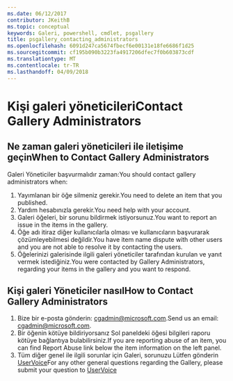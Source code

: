 ```yaml
---
ms.date: 06/12/2017
contributor: JKeithB
ms.topic: conceptual
keywords: Galeri, powershell, cmdlet, psgallery
title: psgallery_contacting_administrators
ms.openlocfilehash: 6091d247ca5674fbecf6e00131e18fe6686f1d25
ms.sourcegitcommit: cf195b090b3223fa4917206dfec7f0b603873cdf
ms.translationtype: MT
ms.contentlocale: tr-TR
ms.lasthandoff: 04/09/2018
---
```

# <a name="contact-gallery-administrators"></a><span data-ttu-id="fb5a0-103">Kişi galeri yöneticileri</span><span class="sxs-lookup"><span data-stu-id="fb5a0-103">Contact Gallery Administrators</span></span>

## <a name="when-to-contact-gallery-administrators"></a><span data-ttu-id="fb5a0-104">Ne zaman galeri yöneticileri ile iletişime geçin</span><span class="sxs-lookup"><span data-stu-id="fb5a0-104">When to Contact Gallery Administrators</span></span>

<span data-ttu-id="fb5a0-105">Galeri Yöneticiler başvurmalıdır zaman:</span><span class="sxs-lookup"><span data-stu-id="fb5a0-105">You should contact gallery administrators when:</span></span>

1. <span data-ttu-id="fb5a0-106">Yayımlanan bir öğe silmeniz gerekir.</span><span class="sxs-lookup"><span data-stu-id="fb5a0-106">You need to delete an item that you published.</span></span>
2. <span data-ttu-id="fb5a0-107">Yardım hesabınızla gerekir.</span><span class="sxs-lookup"><span data-stu-id="fb5a0-107">You need help with your account.</span></span>
3. <span data-ttu-id="fb5a0-108">Galeri öğeleri, bir sorunu bildirmek istiyorsunuz.</span><span class="sxs-lookup"><span data-stu-id="fb5a0-108">You want to report an issue in the items in the gallery.</span></span>
4. <span data-ttu-id="fb5a0-109">Öğe adı itiraz diğer kullanıcılarla olması ve kullanıcıların başvurarak çözümleyebilmesi değildir.</span><span class="sxs-lookup"><span data-stu-id="fb5a0-109">You have item name dispute with other users and you are not able to resolve it by contacting the users.</span></span>
5. <span data-ttu-id="fb5a0-110">Öğelerinizi galerisinde ilgili galeri yöneticiler tarafından kurulan ve yanıt vermek istediğiniz.</span><span class="sxs-lookup"><span data-stu-id="fb5a0-110">You were contacted by Gallery Administrators, regarding your items in the gallery and you want to respond.</span></span>

## <a name="how-to-contact-gallery-administrators"></a><span data-ttu-id="fb5a0-111">Kişi galeri Yöneticiler nasıl</span><span class="sxs-lookup"><span data-stu-id="fb5a0-111">How to Contact Gallery Administrators</span></span>

1. <span data-ttu-id="fb5a0-112">Bize bir e-posta gönderin: cgadmin@microsoft.com.</span><span class="sxs-lookup"><span data-stu-id="fb5a0-112">Send us an email: cgadmin@microsoft.com.</span></span>
2. <span data-ttu-id="fb5a0-113">Bir öğenin kötüye bildiriyorsanız Sol paneldeki öğesi bilgileri raporu kötüye bağlantıya bulabilirsiniz.</span><span class="sxs-lookup"><span data-stu-id="fb5a0-113">If you are reporting abuse of an item, you can find Report Abuse link below the item information on the left panel.</span></span>
3. <span data-ttu-id="fb5a0-114">Tüm diğer genel ile ilgili sorunlar için Galeri, sorunuzu Lütfen gönderin [UserVoice](http://windowsserver.uservoice.com/forums/301869-powershell)</span><span class="sxs-lookup"><span data-stu-id="fb5a0-114">For any other general questions regarding the Gallery, please submit your question to [UserVoice](http://windowsserver.uservoice.com/forums/301869-powershell)</span></span>